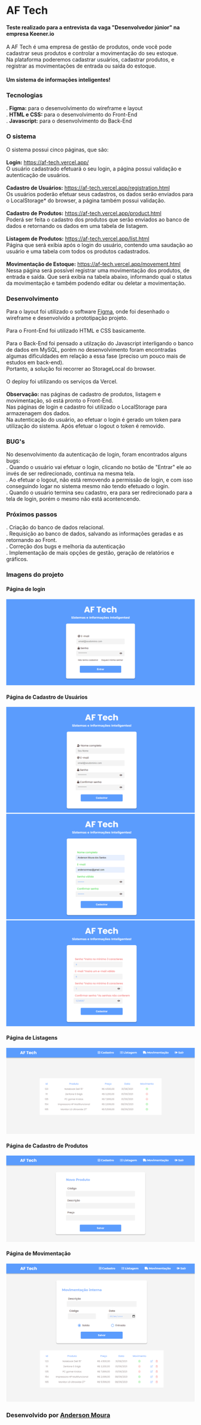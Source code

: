 # AF Tech

#### Teste realizado para a entrevista da vaga "Desenvolvedor júnior" na empresa Keener.io

A AF Tech é uma empresa de gestão de produtos, onde você pode cadastrar seus produtos e controlar a movimentação do seu estoque.
<br>
Na plataforma poderemos cadastrar usuários, cadastrar produtos, e registrar as movimentações de entrada ou saída do estoque.

#### Um sistema de informações inteligentes!

### Tecnologias

&#46; <strong>Figma:</strong> para o desenvolvimento do wireframe e layout
<br>
&#46; <strong>HTML e CSS:</strong> para  o desenvolvimento do Front-End
<br>
&#46; <strong>Javascript:</strong> para o desenvolvimento do Back-End

### O sistema

O sistema possui cinco páginas, que são:
<br>
<br>
<strong>Login:</strong> <a>https://af-tech.vercel.app/</a>
<br>
O usuário cadastrado efetuará o seu login, a página possui validação e autenticação de usuários.
<br>
<br>
<strong>Cadastro de Usuários:</strong> <a>https://af-tech.vercel.app/registration.html</a>
<br>
Os usuários poderão efetuar seus cadastros, os dados serão enviados para o LocalStorage* do browser, a página também possui validação.
<br>
<br>
<strong>Cadastro de Produtos:</strong> <a>https://af-tech.vercel.app/product.html</a>
<br>
Poderá ser feita o cadastro dos produtos que serão enviados ao banco de dados e retornando os dados em uma tabela de listagem.
<br>
<br>
<strong>Listagem de Produtos:</strong> <a>https://af-tech.vercel.app/list.html</a>
<br>
Página que será exibia após o login do usuário, contendo uma saudação ao usuário e uma tabela com todos os produtos cadastrados.
<br>
<br>
<strong>Movimentação de Estoque:</strong> <a>https://af-tech.vercel.app/movement.html</a>
<br>
Nessa página será possível registrar uma movimentação dos produtos, de entrada e saída. Que será exibia na tabela abaixo, informando qual o status da movimentação e também podendo editar ou deletar a movimentação.

### Desenvolvimento
Para o layout foi utilizado o software <a href="https://www.figma.com/file/o0NQsHuA2EKTzNKfifqrY5/AF-Tech---teste-de-entrevista?node-id=0%3A1">Figma</a>, onde foi desenhado o wireframe e desenvolvido a prototipação projeto.
<br>
<br>
Para o Front-End foi utilizado HTML e CSS basicamente.
<br>
<br>
Para o Back-End foi pensado a utilzação do Javascript interligando o banco de dados em MySQL, porém no desenvolvimento foram encontradas algumas dificuldades em relação a essa fase (preciso um pouco mais de estudos em back-end).
<br>
Portanto, a solução foi recorrer ao StorageLocal do browser.
<br>
<br>
O deploy foi utilizando os serviços da Vercel.
<br>
<br>
<strong>Observação:</strong> nas páginas de cadastro de produtos, listagem e movimentação, só está pronto o Front-End.
<br> 
Nas páginas de login e cadastro foi utilizado o LocalStorage para armazenagem dos dados.
<br>
Na autenticação do usuário, ao efetuar o login é gerado um token para utilização do sistema. Após efetuar o logout o token é removido.

### BUG's
No desenvolvimento da autenticação de login, foram encontrados alguns bugs:
<br>
&#46; Quando o usuário vai efetuar o login, clicando no botão de "Entrar" ele ao invés de ser redirecionado, continua na mesma tela.
<br>
&#46; Ao efetuar o logout, não está removendo a permissão de login, e com isso conseguindo logar no sistema mesmo não tendo efetuado o login.
<br>
&#46; Quando o usuário termina seu cadastro, era para ser redirecionado para a tela de login, porém o mesmo não está acontencendo.

### Próximos passos
&#46; Criação do banco de dados relacional.
<br>
&#46; Requisição ao banco de dados, salvando as informações geradas e as retornando ao Front.
<br>
&#46; Correção dos bugs e melhoria da autenticação
<br>
&#46; Implementação de mais opções de gestão, geração de relatórios e gráficos.

### Imagens do projeto

#### Página de login
<img src="https://github.com/andersonmwp/af-tech/blob/master/img-readme/login.png" />

#### Página de Cadastro de Usuários
<img src="https://github.com/andersonmwp/af-tech/blob/master/img-readme/cadastro-usuario.png" />
<br>
<img src="https://github.com/andersonmwp/af-tech/blob/master/img-readme/cadastro-autenticacao.png" />
<br>
<img src="https://github.com/andersonmwp/af-tech/blob/master/img-readme/cadastro-autenticacao2.png" />

#### Página de Listagens
<img src="https://github.com/andersonmwp/af-tech/blob/master/img-readme/listagem.png" />

#### Página de Cadastro de Produtos
<img src="https://github.com/andersonmwp/af-tech/blob/master/img-readme/cadastro-produtos.png" />

#### Página de Movimentação
<img src="https://github.com/andersonmwp/af-tech/blob/master/img-readme/movimenta%C3%A7%C3%A3o.png" />

### Desenvolvido por <a href="https://www.linkedin.com/in/andersonmwp/">Anderson Moura</a>
